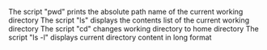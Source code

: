 The script "pwd" prints the absolute path name of the current working directory
The script "ls" displays the contents list of the current working directory
The script "cd" changes working directory to home directory
The script "ls -l" displays current directory content in long format
